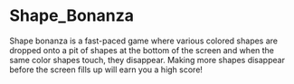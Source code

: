 # Shape_Bonanza
Shape bonanza is a fast-paced game where various colored shapes are dropped onto a pit of shapes at the bottom of the screen and when the same color shapes touch, they disappear. Making more shapes disappear before the screen fills up will earn you a high score!
